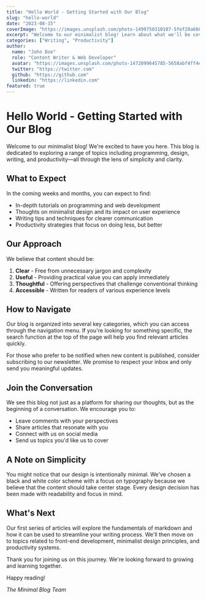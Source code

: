 ```yaml
---
title: "Hello World - Getting Started with Our Blog"
slug: "hello-world"
date: "2023-08-15"
coverImage: "https://images.unsplash.com/photo-1499750310107-5fef28a66643?ixlib=rb-4.0.3&auto=format&fit=crop&w=800&q=80"
excerpt: "Welcome to our minimalist blog! Learn about what we'll be covering and how to get the most out of our content."
categories: ["Writing", "Productivity"]
author: 
  name: "John Doe"
  role: "Content Writer & Web Developer"
  avatar: "https://images.unsplash.com/photo-1472099645785-5658abf4ff4e?ixlib=rb-4.0.3&auto=format&fit=crop&w=100&h=100&q=80"
  twitter: "https://twitter.com"
  github: "https://github.com"
  linkedin: "https://linkedin.com"
featured: true
---
```


# Hello World - Getting Started with Our Blog

Welcome to our minimalist blog! We're excited to have you here. This blog is dedicated to exploring a range of topics including programming, design, writing, and productivity—all through the lens of simplicity and clarity.

## What to Expect

In the coming weeks and months, you can expect to find:

- In-depth tutorials on programming and web development
- Thoughts on minimalist design and its impact on user experience
- Writing tips and techniques for clearer communication
- Productivity strategies that focus on doing less, but better

## Our Approach

We believe that content should be:

1. **Clear** - Free from unnecessary jargon and complexity
2. **Useful** - Providing practical value you can apply immediately
3. **Thoughtful** - Offering perspectives that challenge conventional thinking
4. **Accessible** - Written for readers of various experience levels

## How to Navigate

Our blog is organized into several key categories, which you can access through the navigation menu. If you're looking for something specific, the search function at the top of the page will help you find relevant articles quickly.

For those who prefer to be notified when new content is published, consider subscribing to our newsletter. We promise to respect your inbox and only send you meaningful updates.

## Join the Conversation

We see this blog not just as a platform for sharing our thoughts, but as the beginning of a conversation. We encourage you to:

- Leave comments with your perspectives
- Share articles that resonate with you
- Connect with us on social media
- Send us topics you'd like us to cover

## A Note on Simplicity

You might notice that our design is intentionally minimal. We've chosen a black and white color scheme with a focus on typography because we believe that the content should take center stage. Every design decision has been made with readability and focus in mind.

## What's Next

Our first series of articles will explore the fundamentals of markdown and how it can be used to streamline your writing process. We'll then move on to topics related to front-end development, minimalist design principles, and productivity systems.

Thank you for joining us on this journey. We're looking forward to growing and learning together.

Happy reading!

*The Minimal Blog Team*
